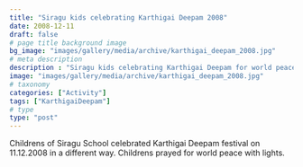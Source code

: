 ```yaml
---
title: "Siragu kids celebrating Karthigai Deepam 2008"
date: 2008-12-11
draft: false
# page title background image
bg_image: "images/gallery/media/archive/karthigai_deepam_2008.jpg"
# meta description
description : "Siragu kids celebrating Karthigai Deepam for world peace."
image: "images/gallery/media/archive/karthigai_deepam_2008.jpg"
# taxonomy
categories: ["Activity"]
tags: ["KarthigaiDeepam"]
# type
type: "post"
---
```


Childrens of Siragu School celebrated Karthigai Deepam festival on 11.12.2008 
in a different way. Childrens prayed for world peace with lights.
